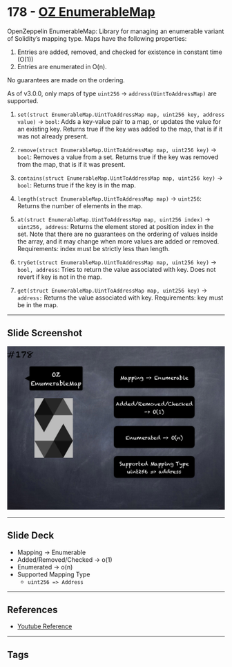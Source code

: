 # 178 - [OZ EnumerableMap](OZ%20EnumerableMap.md)
OpenZeppelin EnumerableMap: Library for managing an enumerable variant of Solidity’s mapping type. Maps have the following properties: 

1. Entries are added, removed, and checked for existence in constant time (O(1)) 
2. Entries are enumerated in O(n). 

No guarantees are made on the ordering. 

As of v3.0.0, only maps of type `uint256` → `address(UintToAddressMap)` are supported.

1.  `set(struct EnumerableMap.UintToAddressMap map, uint256 key, address value)` → `bool`: Adds a key-value pair to a map, or updates the value for an existing key. Returns true if the key was added to the map, that is if it was not already present.
    
2.  `remove(struct EnumerableMap.UintToAddressMap map, uint256 key)` → `bool`: Removes a value from a set. Returns true if the key was removed from the map, that is if it was present.
    
3.  `contains(struct EnumerableMap.UintToAddressMap map, uint256 key)` → `bool`: Returns true if the key is in the map.
    
4.  `length(struct EnumerableMap.UintToAddressMap map)` → `uint256`: Returns the number of elements in the map.
    
5.  `at(struct EnumerableMap.UintToAddressMap map, uint256 index)` → `uint256, address`: Returns the element stored at position index in the set. Note that there are no guarantees on the ordering of values inside the array, and it may change when more values are added or removed. Requirements: index must be strictly less than length.
    
6.  `tryGet(struct EnumerableMap.UintToAddressMap map, uint256 key)` → `bool, address`: Tries to return the value associated with key. Does not revert if key is not in the map.
    
7.  `get(struct EnumerableMap.UintToAddressMap map, uint256 key)` → `address:` Returns the value associated with key. Requirements: key must be in the map.

___
## Slide Screenshot
![178.png](../images/solidity201/178.png)
___
## Slide Deck
- Mapping -> Enumerable
- Added/Removed/Checked -> o(1)
- Enumerated -> o(n)
- Supported Mapping Type
	- `uint256 => Address`
___
## References
- [Youtube Reference](https://youtu.be/L_9Fk6HRwpU?t=1074)
___
## Tags